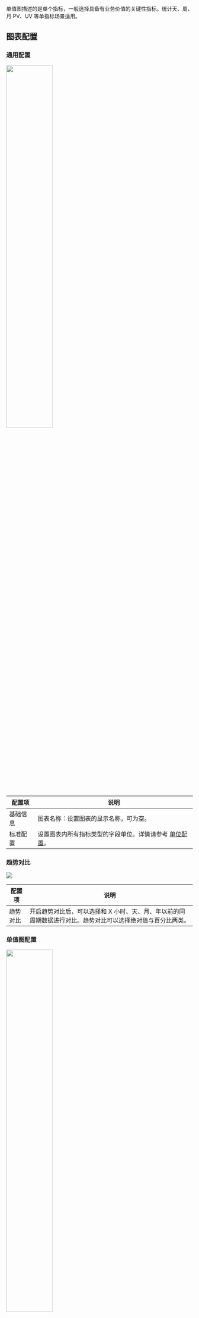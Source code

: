 单值图描述的是单个指标，一般选择具备有业务价值的关键性指标。统计天、周、月 PV、UV 等单指标场景适用。

## 图表配置

### 通用配置

<img src="https://qcloudimg.tencent-cloud.cn/raw/22403851cf5b3d2926ef733659939a14.png" style="width:50%;" />

| 配置项   | 说明                                                     |
| -------- | -------------------------------------------------------- |
| 基础信息 | 图表名称：设置图表的显示名称，可为空。                                 |
| 标准配置 | 设置图表内所有指标类型的字段单位。详情请参考 [单位配置](https://cloud.tencent.com/document/product/614/74036)。     |


### 趋势对比

![](https://qcloudimg.tencent-cloud.cn/raw/de6d6044517b092e34b92be1ec0d6436.png)

| 配置项   | 说明                                                         |
| -------- | ------------------------------------------------------------ |
| 趋势对比 | 开启趋势对比后，可以选择和 X 小时、天、月、年以前的同周期数据进行对比。趋势对比可以选择绝对值与百分比两类。 |


### 单值图配置

<img src="https://qcloudimg.tencent-cloud.cn/raw/97bc9a30337f0de20905af4ba5ad5c43.png" style="width:50%;" />

| 配置项 | 说明                                                         |
| ------ | ------------------------------------------------------------ |
| 单值图 | 内容展示：控制是否显示单值图的指标名称。<br />统计方式：当统计结果中指标有多个结果时，单值图需要把结果聚合为一个数值显示或选择其中一个显示。默认使用最近一个非空值。<br />指标：统计的目标指标，默认为自动，会选择返回的数据中排在第一的指标字段。<br /> |

统计方式示例：
返回3条数据，默认选择最近一个非空值，即排在末尾的值383显示。若修改为求和值，则会把3条数据结果求和后显示。
![](https://qcloudimg.tencent-cloud.cn/raw/9fa6ea4a02aae2ef2e4d8d0e7608fe0b.png)


### 阈值配置

<img src="https://qcloudimg.tencent-cloud.cn/raw/1b6cf78b54c862eab4268fa77ed986c4.png" style="width:50%;" />

| 配置项   | 说明                                                         |
| -------- | ------------------------------------------------------------ |
| 阈值配置 | 阈值点：设置阈值点，可以添加多个阈值区间。单击阈值对应色彩可打开色盘自定义颜色。 |


